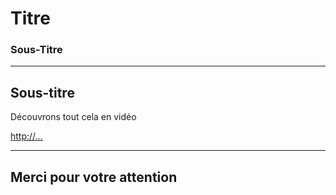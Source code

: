  # Titre
 
 ### Sous-Titre

---

## Sous-titre


Découvrons tout cela en vidéo

<http://...>

----

## Merci pour votre attention

